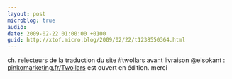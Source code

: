 ```yaml
---
layout: post
microblog: true
audio: 
date: 2009-02-22 01:00:00 +0100
guid: http://xtof.micro.blog/2009/02/22/t1238550364.html
---
```

ch. relecteurs de la traduction du site #twollars avant livraison @eisokant : [pinkomarketing.fr/Twollars](http://pinkomarketing.fr/Twollars) est ouvert en édition. merci
